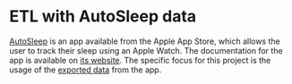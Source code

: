 # ETL with AutoSleep data

[AutoSleep](https://apps.apple.com/us/app/autosleep-track-sleep-on-watch/id1164801111) is an app available from the Apple App Store, which allows the user to track their sleep using an Apple Watch. The documentation for the app is available on [its website](https://autosleepapp.tantsissa.com/). The specific focus for this project is the usage of the [exported data](https://autosleepapp.tantsissa.com/settings/export) from the app. 
